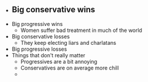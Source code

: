 - Big conservative wins
	-
- Big progressive wins
	- Women suffer bad treatment in much of the world
- Big conservative losses
	- They keep electing liars and charlatans
- Big progressive losses
- Things that don't really matter
	- Progressives are a bit annoying
	- Conservatives are on average more chill
	-